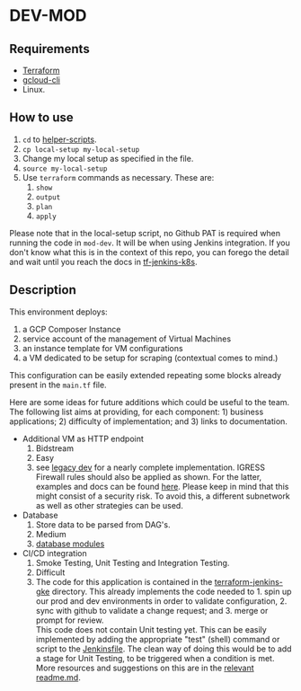 # DEV-MOD

## Requirements

- [Terraform](https://learn.hashicorp.com/tutorials/terraform/install-cli)
- [gcloud-cli](https://cloud.google.com/sdk/docs/install)
- Linux.

## How to use

1. `cd` to [helper-scripts](../../../helper-scripts/local-setup). 
1. `cp local-setup my-local-setup`
1. Change my local setup as specified in the file.
1. `source my-local-setup`
1. Use `terraform` commands as necessary. These are: 
   1. `show`
   2. `output`
   3. `plan`
   4. `apply`

Please note that in the local-setup script, no Github PAT is required when running the code in `mod-dev`. It will be when using Jenkins integration. If you don't know what this is in the context of this repo, you can forego the detail and wait until you reach the docs in [tf-jenkins-k8s](../../../terraform-jenkins-gke).

## Description

This environment deploys:

1. a GCP Composer Instance
2. service account of the management of Virtual Machines
3. an instance template for VM configurations
4. a VM dedicated to be setup for scraping (contextual comes to mind.)

This configuration can be easily extended repeating some blocks already present in the `main.tf` file.

Here are some ideas for future additions which could be useful to the team. The following list aims at providing, for each component: 1) business applications; 2) difficulty of implementation; and 3) links to documentation.

- Additional VM as HTTP endpoint
   1. Bidstream
   2. Easy
   3. see [legacy dev](../legacy-dev/main.tf) for a nearly complete implementation. IGRESS Firewall rules should also be applied as shown. For the latter, examples and docs can be found [here](https://github.com/terraform-google-modules/terraform-google-network/tree/master/modules/firewall-rules). Please keep in mind that this might consist of a security risk. To avoid this, a different subnetwork as well as other strategies can be used.
- Database 
   1. Store data to be parsed from DAG's.
   2. Medium
   3. [database modules](https://github.com/terraform-google-modules/terraform-google-sql-db)
-  CI/CD integration
   1. Smoke Testing, Unit Testing and Integration Testing.
   2. Difficult
   3. The code for this application is contained in the [terraform-jenkins-gke](../../../terraform-jenkins-gke) directory. This already implements the code needed to 1. spin up our prod and dev environments in order to validate configuration, 2. sync with github to validate a change request; and 3. merge or prompt for review. \
   This code does not contain Unit testing yet. This can be easily implemented by adding the appropriate "test" (shell) command or script to the [Jenkinsfile](../Jenkinsfile). The clean way of doing this would be to add a stage for Unit Testing, to be triggered when a condition is met. More resources and suggestions on this are in the [relevant readme.md](../../../terraform-jenkins-gke/README.md).

